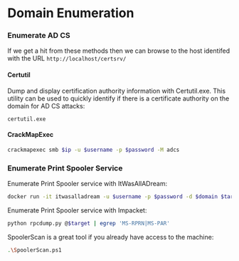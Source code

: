 # Domain Enumeration

### Enumerate AD CS

If we get a hit from these methods then we can browse to the host identifed with the  URL `http://localhost/certsrv/`

#### Certutil

Dump and display certification authority information with Certutil.exe. This utility can be used to quickly identify if there is a certificate authority on the domain for AD CS attacks:

```
certutil.exe
```

#### CrackMapExec

```bash
crackmapexec smb $ip -u $username -p $password -M adcs
```

### Enumerate Print Spooler Service

Enumerate Print Spooler service with ItWasAllADream:

```bash
docker run -it itwasalladream -u $username -p $password -d $domain $target -v
```

Enumerate Print Spooler service with Impacket:

```bash
python rpcdump.py @$target | egrep 'MS-RPRN|MS-PAR'
```

SpoolerScan is a great tool if you already have access to the machine:

```bash
.\SpoolerScan.ps1
```
